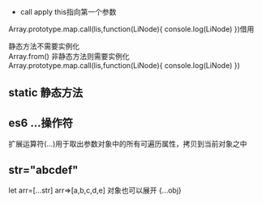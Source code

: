 * call   apply  this指向第一个参数

Array.prototype.map.call(lis,function(LiNode){
    console.log(LiNode)
})借用


静态方法不需要实例化  
Array.from()
非静态方法则需要实例化
Array.prototype.map.call(lis,function(LiNode){
    console.log(LiNode)
})

## static 静态方法
##  es6  ...操作符
扩展运算符(…)用于取出参数对象中的所有可遍历属性，拷贝到当前对象之中
## str="abcdef"
   let arr=[...str]
   arr=>[a,b,c,d,e]
对象也可以展开
   {...obj}

   